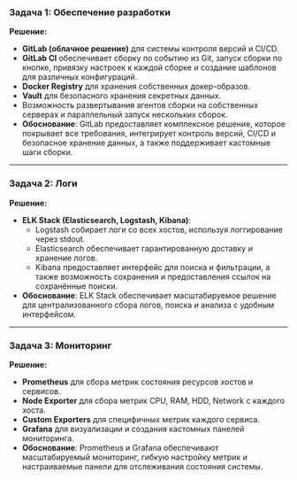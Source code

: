 ### Задача 1: Обеспечение разработки

**Решение:**
- **GitLab (облачное решение)** для системы контроля версий и CI/CD.  
- **GitLab CI** обеспечивает сборку по событию из Git, запуск сборки по кнопке, привязку настроек к каждой сборке и создание шаблонов для различных конфигураций.
- **Docker Registry** для хранения собственных докер-образов.
- **Vault** для безопасного хранения секретных данных.
- Возможность развертывания агентов сборки на собственных серверах и параллельный запуск нескольких сборок.
- **Обоснование**: GitLab предоставляет комплексное решение, которое покрывает все требования, интегрирует контроль версий, CI/CD и безопасное хранение данных, а также поддерживает кастомные шаги сборки.

---

### Задача 2: Логи

**Решение:**
- **ELK Stack (Elasticsearch, Logstash, Kibana)**:
  - Logstash собирает логи со всех хостов, используя логгирование через stdout.
  - Elasticsearch обеспечивает гарантированную доставку и хранение логов.
  - Kibana предоставляет интерфейс для поиска и фильтрации, а также возможность сохранения и предоставления ссылок на сохранённые поиски.
- **Обоснование**: ELK Stack обеспечивает масштабируемое решение для централизованного сбора логов, поиска и анализа с удобным интерфейсом.

---

### Задача 3: Мониторинг

**Решение:**
- **Prometheus** для сбора метрик состояния ресурсов хостов и сервисов.
- **Node Exporter** для сбора метрик CPU, RAM, HDD, Network с каждого хоста.
- **Custom Exporters** для специфичных метрик каждого сервиса.
- **Grafana** для визуализации и создания кастомных панелей мониторинга.
- **Обоснование**: Prometheus и Grafana обеспечивают масштабируемый мониторинг, гибкую настройку метрик и настраиваемые панели для отслеживания состояния системы.
